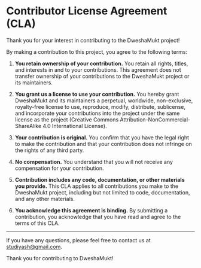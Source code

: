 # Contributor License Agreement (CLA)

Thank you for your interest in contributing to the DweshaMukt project!

By making a contribution to this project, you agree to the following terms:

1. **You retain ownership of your contribution.** You retain all rights, titles, and interests in and to your contributions. This agreement does not transfer ownership of your contributions to the DweshaMukt project or its maintainers.

2. **You grant us a license to use your contribution.** You hereby grant DweshaMukt and its maintainers a perpetual, worldwide, non-exclusive, royalty-free license to use, reproduce, modify, distribute, sublicense, and incorporate your contributions into the project under the same license as the project (Creative Commons Attribution-NonCommercial-ShareAlike 4.0 International License).

3. **Your contribution is original.** You confirm that you have the legal right to make the contribution and that your contribution does not infringe on the rights of any third party.

4. **No compensation.** You understand that you will not receive any compensation for your contribution.

5. **Contribution includes any code, documentation, or other materials you provide.** This CLA applies to all contributions you make to the DweshaMukt project, including but not limited to code, documentation, and any other materials.

6. **You acknowledge this agreement is binding.** By submitting a contribution, you acknowledge that you have read and agree to the terms of this CLA.

---

If you have any questions, please feel free to contact us at [studiyash@gmail.com](mailto:studiyash@gmail.com).

Thank you for contributing to DweshaMukt!
